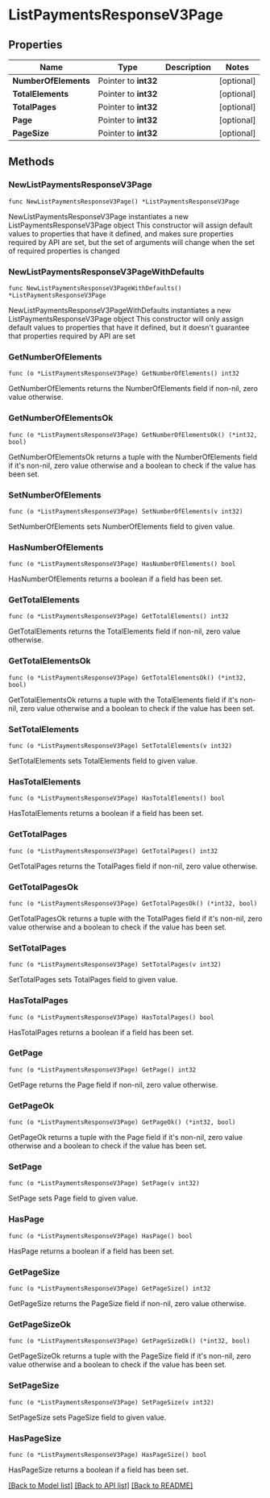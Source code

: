 # ListPaymentsResponseV3Page

## Properties

Name | Type | Description | Notes
------------ | ------------- | ------------- | -------------
**NumberOfElements** | Pointer to **int32** |  | [optional] 
**TotalElements** | Pointer to **int32** |  | [optional] 
**TotalPages** | Pointer to **int32** |  | [optional] 
**Page** | Pointer to **int32** |  | [optional] 
**PageSize** | Pointer to **int32** |  | [optional] 

## Methods

### NewListPaymentsResponseV3Page

`func NewListPaymentsResponseV3Page() *ListPaymentsResponseV3Page`

NewListPaymentsResponseV3Page instantiates a new ListPaymentsResponseV3Page object
This constructor will assign default values to properties that have it defined,
and makes sure properties required by API are set, but the set of arguments
will change when the set of required properties is changed

### NewListPaymentsResponseV3PageWithDefaults

`func NewListPaymentsResponseV3PageWithDefaults() *ListPaymentsResponseV3Page`

NewListPaymentsResponseV3PageWithDefaults instantiates a new ListPaymentsResponseV3Page object
This constructor will only assign default values to properties that have it defined,
but it doesn't guarantee that properties required by API are set

### GetNumberOfElements

`func (o *ListPaymentsResponseV3Page) GetNumberOfElements() int32`

GetNumberOfElements returns the NumberOfElements field if non-nil, zero value otherwise.

### GetNumberOfElementsOk

`func (o *ListPaymentsResponseV3Page) GetNumberOfElementsOk() (*int32, bool)`

GetNumberOfElementsOk returns a tuple with the NumberOfElements field if it's non-nil, zero value otherwise
and a boolean to check if the value has been set.

### SetNumberOfElements

`func (o *ListPaymentsResponseV3Page) SetNumberOfElements(v int32)`

SetNumberOfElements sets NumberOfElements field to given value.

### HasNumberOfElements

`func (o *ListPaymentsResponseV3Page) HasNumberOfElements() bool`

HasNumberOfElements returns a boolean if a field has been set.

### GetTotalElements

`func (o *ListPaymentsResponseV3Page) GetTotalElements() int32`

GetTotalElements returns the TotalElements field if non-nil, zero value otherwise.

### GetTotalElementsOk

`func (o *ListPaymentsResponseV3Page) GetTotalElementsOk() (*int32, bool)`

GetTotalElementsOk returns a tuple with the TotalElements field if it's non-nil, zero value otherwise
and a boolean to check if the value has been set.

### SetTotalElements

`func (o *ListPaymentsResponseV3Page) SetTotalElements(v int32)`

SetTotalElements sets TotalElements field to given value.

### HasTotalElements

`func (o *ListPaymentsResponseV3Page) HasTotalElements() bool`

HasTotalElements returns a boolean if a field has been set.

### GetTotalPages

`func (o *ListPaymentsResponseV3Page) GetTotalPages() int32`

GetTotalPages returns the TotalPages field if non-nil, zero value otherwise.

### GetTotalPagesOk

`func (o *ListPaymentsResponseV3Page) GetTotalPagesOk() (*int32, bool)`

GetTotalPagesOk returns a tuple with the TotalPages field if it's non-nil, zero value otherwise
and a boolean to check if the value has been set.

### SetTotalPages

`func (o *ListPaymentsResponseV3Page) SetTotalPages(v int32)`

SetTotalPages sets TotalPages field to given value.

### HasTotalPages

`func (o *ListPaymentsResponseV3Page) HasTotalPages() bool`

HasTotalPages returns a boolean if a field has been set.

### GetPage

`func (o *ListPaymentsResponseV3Page) GetPage() int32`

GetPage returns the Page field if non-nil, zero value otherwise.

### GetPageOk

`func (o *ListPaymentsResponseV3Page) GetPageOk() (*int32, bool)`

GetPageOk returns a tuple with the Page field if it's non-nil, zero value otherwise
and a boolean to check if the value has been set.

### SetPage

`func (o *ListPaymentsResponseV3Page) SetPage(v int32)`

SetPage sets Page field to given value.

### HasPage

`func (o *ListPaymentsResponseV3Page) HasPage() bool`

HasPage returns a boolean if a field has been set.

### GetPageSize

`func (o *ListPaymentsResponseV3Page) GetPageSize() int32`

GetPageSize returns the PageSize field if non-nil, zero value otherwise.

### GetPageSizeOk

`func (o *ListPaymentsResponseV3Page) GetPageSizeOk() (*int32, bool)`

GetPageSizeOk returns a tuple with the PageSize field if it's non-nil, zero value otherwise
and a boolean to check if the value has been set.

### SetPageSize

`func (o *ListPaymentsResponseV3Page) SetPageSize(v int32)`

SetPageSize sets PageSize field to given value.

### HasPageSize

`func (o *ListPaymentsResponseV3Page) HasPageSize() bool`

HasPageSize returns a boolean if a field has been set.


[[Back to Model list]](../README.md#documentation-for-models) [[Back to API list]](../README.md#documentation-for-api-endpoints) [[Back to README]](../README.md)


